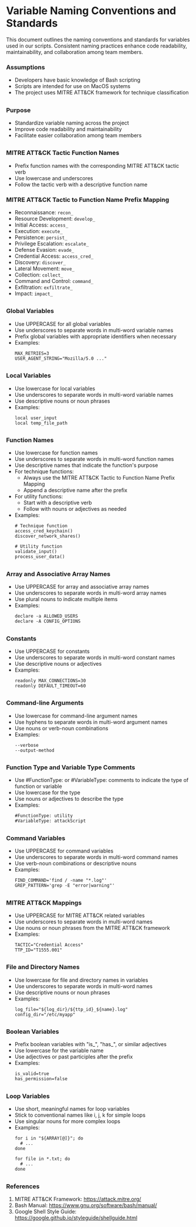 # Variable Naming Conventions and Standards

This document outlines the naming conventions and standards for variables used in our scripts. Consistent naming practices enhance code readability, maintainability, and collaboration among team members.

### Assumptions
- Developers have basic knowledge of Bash scripting
- Scripts are intended for use on MacOS systems
- The project uses MITRE ATT&CK framework for technique classification

##

### Purpose
- Standardize variable naming across the project
- Improve code readability and maintainability
- Facilitate easier collaboration among team members

##

### MITRE ATT&CK Tactic Function Names
- Prefix function names with the corresponding MITRE ATT&CK tactic verb
- Use lowercase and underscores
- Follow the tactic verb with a descriptive function name

### MITRE ATT&CK Tactic to Function Name Prefix Mapping
- Reconnaissance: `recon_`
- Resource Development: `develop_`
- Initial Access: `access_`
- Execution: `execute_`
- Persistence: `persist_`
- Privilege Escalation: `escalate_`
- Defense Evasion: `evade_`
- Credential Access: `access_cred_`
- Discovery: `discover_`
- Lateral Movement: `move_`
- Collection: `collect_`
- Command and Control: `command_`
- Exfiltration: `exfiltrate_`
- Impact: `impact_`

##

### Global Variables
- Use UPPERCASE for all global variables
- Use underscores to separate words in multi-word variable names
- Prefix global variables with appropriate identifiers when necessary
- Examples:
  ```
  MAX_RETRIES=3
  USER_AGENT_STRING="Mozilla/5.0 ..."
  ```

##

### Local Variables
- Use lowercase for local variables
- Use underscores to separate words in multi-word variable names
- Use descriptive nouns or noun phrases
- Examples:
  ```
  local user_input
  local temp_file_path
  ```

##

### Function Names
- Use lowercase for function names
- Use underscores to separate words in multi-word function names
- Use descriptive names that indicate the function's purpose
- For technique functions:
  - Always use the MITRE ATT&CK Tactic to Function Name Prefix Mapping
  - Append a descriptive name after the prefix
- For utility functions:
  - Start with a descriptive verb
  - Follow with nouns or adjectives as needed
- Examples:
  ```
  # Technique function
  access_cred_keychain()
  discover_network_shares()
  
  # Utility function
  validate_input()
  process_user_data()
  ```

##

### Array and Associative Array Names
- Use UPPERCASE for array and associative array names
- Use underscores to separate words in multi-word array names
- Use plural nouns to indicate multiple items
- Examples:
  ```
  declare -a ALLOWED_USERS
  declare -A CONFIG_OPTIONS
  ```

##

### Constants
- Use UPPERCASE for constants
- Use underscores to separate words in multi-word constant names
- Use descriptive nouns or adjectives
- Examples:
  ```
  readonly MAX_CONNECTIONS=30
  readonly DEFAULT_TIMEOUT=60
  ```

##

### Command-line Arguments
- Use lowercase for command-line argument names
- Use hyphens to separate words in multi-word argument names
- Use nouns or verb-noun combinations
- Examples:
  ```
  --verbose
  --output-method
  ```

##

### Function Type and Variable Type Comments
- Use #FunctionType: or #VariableType: comments to indicate the type of function or variable
- Use lowercase for the type
- Use nouns or adjectives to describe the type
- Examples:
  ```
  #FunctionType: utility
  #VariableType: attackScript
  ```

##

### Command Variables
- Use UPPERCASE for command variables
- Use underscores to separate words in multi-word command names
- Use verb-noun combinations or descriptive nouns
- Examples:
  ```
  FIND_COMMAND='find / -name "*.log"'
  GREP_PATTERN='grep -E "error|warning"'
  ```

##

### MITRE ATT&CK Mappings
- Use UPPERCASE for MITRE ATT&CK related variables
- Use underscores to separate words in multi-word names
- Use nouns or noun phrases from the MITRE ATT&CK framework
- Examples:
  ```
  TACTIC="Credential Access"
  TTP_ID="T1555.001"
  ```

##

### File and Directory Names
- Use lowercase for file and directory names in variables
- Use underscores to separate words in multi-word names
- Use descriptive nouns or noun phrases
- Examples:
  ```
  log_file="${log_dir}/${ttp_id}_${name}.log"
  config_dir="/etc/myapp"
  ```

##

### Boolean Variables
- Prefix boolean variables with "is_", "has_", or similar adjectives
- Use lowercase for the variable name
- Use adjectives or past participles after the prefix
- Examples:
  ```
  is_valid=true
  has_permission=false
  ```

##

### Loop Variables
- Use short, meaningful names for loop variables
- Stick to conventional names like i, j, k for simple loops
- Use singular nouns for more complex loops
- Examples:
  ```
  for i in "${ARRAY[@]}"; do
    # ...
  done

  for file in *.txt; do
    # ...
  done
  ```

##

### References
1. MITRE ATT&CK Framework: https://attack.mitre.org/
2. Bash Manual: https://www.gnu.org/software/bash/manual/
3. Google Shell Style Guide: https://google.github.io/styleguide/shellguide.html

##

